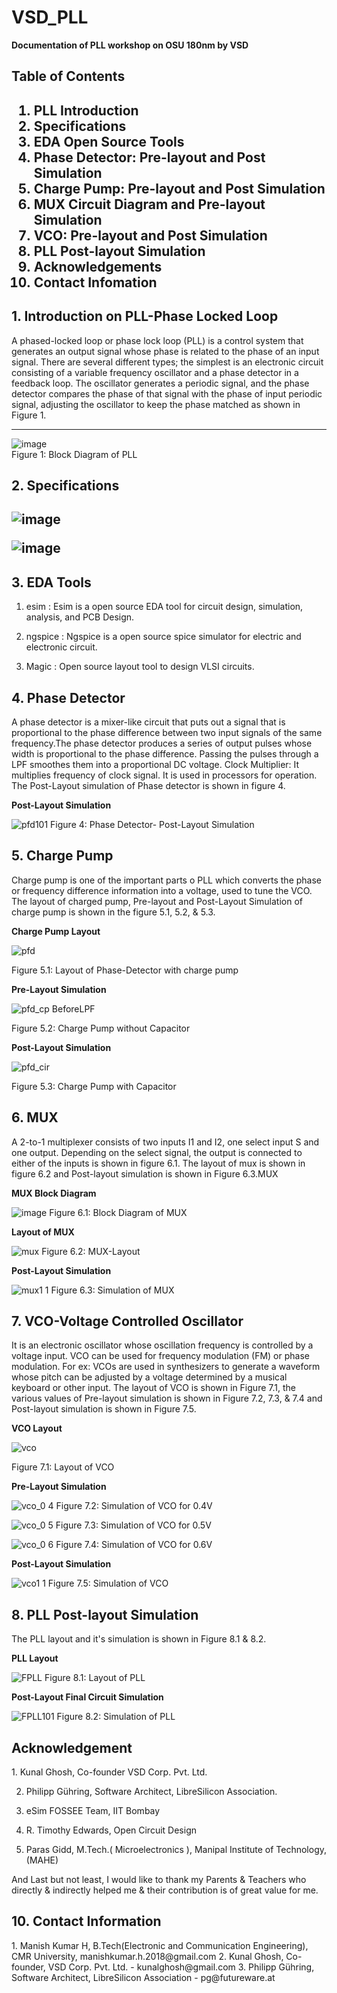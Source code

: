 # VSD_PLL
**Documentation of PLL workshop on OSU 180nm by VSD** 

<h2>Table of Contents<h2/> 

 1. PLL Introduction  
 2. Specifications  
 3. EDA Open Source Tools  
 4. Phase Detector: Pre-layout and Post Simulation  
 5. Charge Pump: Pre-layout and Post Simulation  
 6. MUX Circuit Diagram and Pre-layout Simulation  
 7. VCO: Pre-layout and Post Simulation    
 8. PLL Post-layout Simulation  
 9. Acknowledgements  
 10. Contact Infomation
  
<h2>1. Introduction on PLL-Phase Locked Loop</h2>  
A phased-locked loop or phase lock loop (PLL) is a control system that generates an output signal whose phase is related to the phase of an input signal. There are several different types; the simplest is an electronic circuit consisting of a variable frequency oscillator and a phase detector in a feedback loop. The oscillator generates a periodic signal, and the phase detector compares the phase of that signal with the phase of input periodic signal, adjusting the oscillator to keep the phase matched as shown in Figure 1. 
  
  ****  
  ![image](https://user-images.githubusercontent.com/81102519/137951758-7efa6f0f-5957-4787-b31b-6ec003f7d27e.png)  
   Figure 1: Block Diagram of PLL
  
    
<h2>2. Specifications<h2/>  
   
 
 ![image](https://user-images.githubusercontent.com/81102519/137954609-2c0f9ccf-e24f-48dd-b040-476d323afcb6.png)  
  
 
 ![image](https://user-images.githubusercontent.com/81102519/137954817-91149fab-b972-4aec-9712-3b060f7d12f0.png)
 
 <h2>3. EDA Tools</h2>

1. esim : Esim is a open source EDA tool for circuit design, simulation, analysis, and PCB Design.

2. ngspice : Ngspice is a open source spice simulator for electric and electronic circuit.

3. Magic : Open source layout tool to design VLSI circuits.       

<h2>4. Phase Detector</h2> 
A phase detector is a mixer-like circuit that puts out a signal that is proportional to the phase difference between two input signals of the same frequency.The phase detector produces a series of output pulses whose width is proportional to the phase difference. Passing the pulses through a LPF smoothes them into a proportional DC voltage.
Clock Multiplier: It multiplies frequency of clock signal. It is used in processors for operation. The Post-Layout simulation of Phase detector is shown in figure 4.  
   
 **Post-Layout Simulation**  
   
 ![pfd101](https://user-images.githubusercontent.com/81102519/137957534-cf2540d5-a639-4a28-9daa-5f473baece89.jpg)
   Figure 4: Phase Detector- Post-Layout Simulation
 
  

 <h2>5. Charge Pump</h2> 
Charge pump is one of the important parts o PLL which converts the phase or frequency difference information into a voltage, used to tune the VCO. The layout of charged pump, Pre-layout and Post-Layout Simulation of charge pump is shown in the figure 5.1, 5.2, & 5.3.  
   
 **Charge Pump Layout**  
 
![pfd](https://user-images.githubusercontent.com/81102519/137958678-9d4eb625-cd99-4a7b-846c-c0b1920aad29.jpg)  
   
 Figure 5.1: Layout of Phase-Detector with charge pump
 
 
 **Pre-Layout Simulation**   
 
   ![pfd_cp BeforeLPF](https://user-images.githubusercontent.com/81102519/137958132-7527a723-c390-49e6-98a1-3573e1a0ce1c.jpg)  
     
 Figure 5.2: Charge Pump without Capacitor   
 
 **Post-Layout Simulation**  
   
 ![pfd_cir](https://user-images.githubusercontent.com/81102519/137958896-f38a1403-b12b-44a4-ba1f-21ea7f0bf9f4.jpg)   
   
 Figure 5.3: Charge Pump with Capacitor
  
 <h2>6. MUX</h2>
 A 2-to-1 multiplexer consists of two inputs I1 and I2, one select input S and one output. Depending on the select signal, the output is connected to either of the inputs is shown in figure 6.1. The layout of mux is shown in figure 6.2 and Post-layout simulation is shown in Figure 6.3.MUX
 
 **MUX Block Diagram**
 
 ![image](https://user-images.githubusercontent.com/81102519/137961252-78be7c7a-ec4a-49fd-aeec-563e6f99b82f.png)
 Figure 6.1: Block Diagram of MUX
 
 **Layout of MUX**
 
 ![mux](https://user-images.githubusercontent.com/81102519/137961090-576414c0-78dc-479e-85ed-685bee4a5b11.jpg)
 Figure 6.2: MUX-Layout
 
 **Post-Layout Simulation**
 
 ![mux1 1](https://user-images.githubusercontent.com/81102519/137961096-d6f5c802-6bc3-4c92-b80e-b21863dd8884.jpg)
 Figure 6.3: Simulation of MUX
 
 <h2>7. VCO-Voltage Controlled Oscillator</h2>
It is an electronic oscillator whose oscillation frequency is controlled by a voltage input. VCO can be used for frequency modulation (FM) or phase modulation. For ex: VCOs are used in synthesizers to generate a waveform whose pitch can be adjusted by a voltage determined by a musical keyboard or other input. The layout of VCO is shown in Figure 7.1, the various values of Pre-layout simulation is shown in Figure 7.2, 7.3, & 7.4 and Post-layout simulation is shown in Figure 7.5.
 
  **VCO Layout**  
 
   ![vco](https://user-images.githubusercontent.com/81102519/137959791-62b30139-0a28-4590-a648-ada300f78c2e.jpg)  

 Figure 7.1: Layout of VCO  
 
  **Pre-Layout Simulation**  
 
 
 ![vco_0 4](https://user-images.githubusercontent.com/81102519/137959895-65e167e6-0f97-4b56-a821-5ab14712e187.jpg)
 Figure 7.2: Simulation of VCO for 0.4V  
   
 ![vco_0 5](https://user-images.githubusercontent.com/81102519/137959903-eb3c27f0-e9cd-4945-9a24-61c9181044eb.jpg)
 Figure 7.3: Simulation of VCO for 0.5V  
  
 ![vco_0 6](https://user-images.githubusercontent.com/81102519/137959905-7ea48040-b8db-4e68-b9c2-8a41776f735d.jpg)
 Figure 7.4: Simulation of VCO for 0.6V  
 
 **Post-Layout Simulation**  
 
 ![vco1 1](https://user-images.githubusercontent.com/81102519/137960039-b8d694bd-4dd2-45a7-a899-e6b0ece02e82.jpg)
 Figure 7.5: Simulation of VCO


 <h2>8. PLL Post-layout Simulation</h2>  
The PLL layout and it's simulation is shown in Figure 8.1 & 8.2.

 **PLL Layout**
 
 ![FPLL](https://user-images.githubusercontent.com/81102519/137961671-e04e57bd-48cf-4abe-b5b2-bea53e8c3ce6.jpg)
 Figure 8.1: Layout of PLL

  **Post-Layout Final Circuit Simulation**  
 
  ![FPLL101](https://user-images.githubusercontent.com/81102519/137961675-193133ca-7d11-4336-8fb0-06a2ee47defb.jpg)
 Figure 8.2: Simulation of PLL

 <h2>Acknowledgement</h2>
1. Kunal Ghosh, Co-founder VSD Corp. Pvt. Ltd.

2. Philipp Gühring, Software Architect, LibreSilicon Association.

3. eSim FOSSEE Team, IIT Bombay

4. R. Timothy Edwards, Open Circuit Design

5. Paras Gidd, M.Tech.( Microelectronics ), Manipal Institute of Technology,(MAHE)
 
 And Last but not least, I would like to thank my Parents & Teachers who directly & indirectly helped me & their contribution is of great value for me.
 
 <h2>10. Contact Information</h2>
1.  Manish Kumar H, B.Tech(Electronic and Communication Engineering), CMR University, manishkumar.h.2018@gmail.com
2. Kunal Ghosh, Co-founder, VSD Corp. Pvt. Ltd. - kunalghosh@gmail.com
3. Philipp Gühring, Software Architect, LibreSilicon Association - pg@futureware.at
